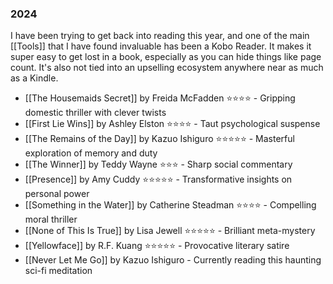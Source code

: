 ### 2024

I have been trying to get back into reading this year, and one of the main [[Tools]] that I have found invaluable has been a Kobo Reader. It makes it super easy to get lost in a book, especially as you can hide things like page count. It's also not tied into an upselling ecosystem anywhere near as much as a Kindle.

- [[The Housemaids Secret]] by Freida McFadden ⭐️⭐️⭐️⭐️ - Gripping domestic thriller with clever twists
- [[First Lie Wins]] by Ashley Elston ⭐️⭐️⭐️⭐️ - Taut psychological suspense
- [[The Remains of the Day]] by Kazuo Ishiguro ⭐️⭐️⭐️⭐️⭐️ - Masterful exploration of memory and duty
- [[The Winner]] by Teddy Wayne ⭐️⭐️⭐️ - Sharp social commentary
- [[Presence]] by Amy Cuddy ⭐️⭐️⭐️⭐️⭐️ - Transformative insights on personal power
- [[Something in the Water]] by Catherine Steadman ⭐️⭐️⭐️⭐️ - Compelling moral thriller
- [[None of This Is True]] by Lisa Jewell ⭐️⭐️⭐️⭐️⭐️ - Brilliant meta-mystery
- [[Yellowface]] by R.F. Kuang ⭐️⭐️⭐️⭐️⭐️ - Provocative literary satire
- [[Never Let Me Go]] by Kazuo Ishiguro - Currently reading this haunting sci-fi meditation
